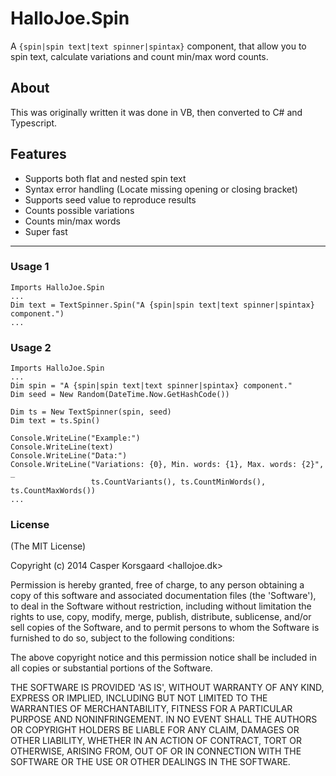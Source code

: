HalloJoe.Spin
==================
A `{spin|spin text|text spinner|spintax}` component, that allow you to spin text, calculate variations and count min/max word counts.

About
-----------
This was originally written it was done in VB, then converted to C# and Typescript. 

Features
-----------
* Supports both flat and nested spin text
* Syntax error handling (Locate missing opening or closing bracket)
* Supports seed value to reproduce results 
* Counts possible variations 
* Counts min/max words
* Super fast

---

### Usage 1
```
Imports HalloJoe.Spin
...
Dim text = TextSpinner.Spin("A {spin|spin text|text spinner|spintax} component.")
...
```

### Usage 2
```
Imports HalloJoe.Spin
...
Dim spin = "A {spin|spin text|text spinner|spintax} component."
Dim seed = New Random(DateTime.Now.GetHashCode())

Dim ts = New TextSpinner(spin, seed)
Dim text = ts.Spin()

Console.WriteLine("Example:")
Console.WriteLine(text)
Console.WriteLine("Data:")
Console.WriteLine("Variations: {0}, Min. words: {1}, Max. words: {2}", _
                  ts.CountVariants(), ts.CountMinWords(), ts.CountMaxWords())
...
```


### License 

(The MIT License)

Copyright (c) 2014 Casper Korsgaard <hallojoe.dk>

Permission is hereby granted, free of charge, to any person obtaining
a copy of this software and associated documentation files (the
'Software'), to deal in the Software without restriction, including
without limitation the rights to use, copy, modify, merge, publish,
distribute, sublicense, and/or sell copies of the Software, and to
permit persons to whom the Software is furnished to do so, subject to
the following conditions:

The above copyright notice and this permission notice shall be
included in all copies or substantial portions of the Software.

THE SOFTWARE IS PROVIDED 'AS IS', WITHOUT WARRANTY OF ANY KIND,
EXPRESS OR IMPLIED, INCLUDING BUT NOT LIMITED TO THE WARRANTIES OF
MERCHANTABILITY, FITNESS FOR A PARTICULAR PURPOSE AND NONINFRINGEMENT.
IN NO EVENT SHALL THE AUTHORS OR COPYRIGHT HOLDERS BE LIABLE FOR ANY
CLAIM, DAMAGES OR OTHER LIABILITY, WHETHER IN AN ACTION OF CONTRACT,
TORT OR OTHERWISE, ARISING FROM, OUT OF OR IN CONNECTION WITH THE
SOFTWARE OR THE USE OR OTHER DEALINGS IN THE SOFTWARE.
